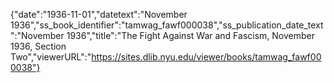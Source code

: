 {"date":"1936-11-01","datetext":"November 1936","ss_book_identifier":"tamwag_fawf000038","ss_publication_date_text":"November 1936","title":"The Fight Against War and Fascism, November 1936, Section Two","viewerURL":"https://sites.dlib.nyu.edu/viewer/books/tamwag_fawf000038"}